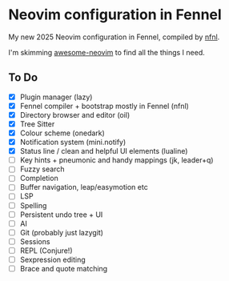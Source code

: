# Neovim configuration in Fennel

My new 2025 Neovim configuration in Fennel, compiled by [nfnl][].

I'm skimming [awesome-neovim][] to find all the things I need.

## To Do

 - [x] Plugin manager (lazy)
 - [x] Fennel compiler + bootstrap mostly in Fennel (nfnl)
 - [x] Directory browser and editor (oil)
 - [x] Tree Sitter
 - [x] Colour scheme (onedark)
 - [x] Notification system (mini.notify)
 - [x] Status line / clean and helpful UI elements (lualine)
 - [ ] Key hints + pneumonic and handy mappings (jk, leader+q)
 - [ ] Fuzzy search
 - [ ] Completion
 - [ ] Buffer navigation, leap/easymotion etc
 - [ ] LSP
 - [ ] Spelling
 - [ ] Persistent undo tree + UI
 - [ ] AI
 - [ ] Git (probably just lazygit)
 - [ ] Sessions
 - [ ] REPL (Conjure!)
 - [ ] Sexpression editing
 - [ ] Brace and quote matching

[nfnl]: https://github.com/Olical/nfnl
[awesome-neovim]: https://github.com/rockerBOO/awesome-neovim
